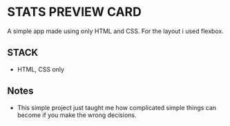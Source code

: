 # STATS PREVIEW CARD

A simple app made using only HTML and CSS. For the layout i used flexbox.

## STACK
* HTML, CSS only

## Notes
* This simple project just taught me how complicated simple things can become if you make the wrong decisions.